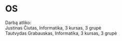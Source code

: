 # OS<br>
Darbą atliko:<br>
Justinas Čiutas,      Informatika, 3 kursas, 3 grupė<br>
Tautvydas Grabauskas, Informatika, 3 kursas, 3 grupė<br>
   
